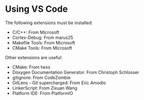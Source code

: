 Using VS Code
=============


The following extensions must be installed:

* C/C++: From Microsoft
* Cortex-Debug: From marus25
* Makefile Tools: From Microsoft
* CMake Tools: From Microsoft

Other extensions are useful:

* CMake: From twxs
* Doxygen Documentation Generator: From Christoph Schlosser
* gitignore: From CodeZombie
* GitLens - Git supercharged: From Eric Amodio
* LinkerScript: From Zixuan Wang
* Platform IDE: From PlatformIO
